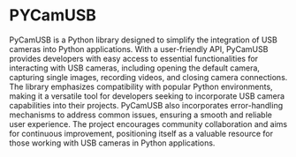 # PYCamUSB
PyCamUSB is a Python library designed to simplify the integration of USB cameras into Python applications. With a user-friendly API, PyCamUSB provides developers with easy access to essential functionalities for interacting with USB cameras, including opening the default camera, capturing single images, recording videos, and closing camera connections. The library emphasizes compatibility with popular Python environments, making it a versatile tool for developers seeking to incorporate USB camera capabilities into their projects. PyCamUSB also incorporates error-handling mechanisms to address common issues, ensuring a smooth and reliable user experience. The project encourages community collaboration and aims for continuous improvement, positioning itself as a valuable resource for those working with USB cameras in Python applications.


